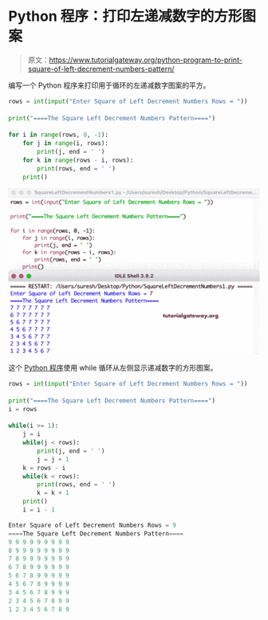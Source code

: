 # Python 程序：打印左递减数字的方形图案

> 原文：<https://www.tutorialgateway.org/python-program-to-print-square-of-left-decrement-numbers-pattern/>

编写一个 Python 程序来打印用于循环的左递减数字图案的平方。

```py
rows = int(input("Enter Square of Left Decrement Numbers Rows = "))

print("====The Square Left Decrement Numbers Pattern====")

for i in range(rows, 0, -1):
    for j in range(i, rows):
        print(j, end = ' ')
    for k in range(rows - i, rows):
        print(rows, end = ' ')
    print()
```

![Python Program to Print Square of Left Decrement Numbers Pattern](img/d1245ec618fd6436c23cc4be56f1214a.png)

这个 [Python 程序](https://www.tutorialgateway.org/python-programming-examples/)使用 while 循环从左侧显示递减数字的方形图案。

```py
rows = int(input("Enter Square of Left Decrement Numbers Rows = "))

print("====The Square Left Decrement Numbers Pattern====")
i = rows

while(i >= 1):
    j = i
    while(j < rows):
        print(j, end = ' ')
        j = j + 1
    k = rows - i
    while(k < rows):
        print(rows, end = ' ')
        k = k + 1
    print()
    i = i - 1
```

```py
Enter Square of Left Decrement Numbers Rows = 9
====The Square Left Decrement Numbers Pattern====
9 9 9 9 9 9 9 9 9 
8 9 9 9 9 9 9 9 9 
7 8 9 9 9 9 9 9 9 
6 7 8 9 9 9 9 9 9 
5 6 7 8 9 9 9 9 9 
4 5 6 7 8 9 9 9 9 
3 4 5 6 7 8 9 9 9 
2 3 4 5 6 7 8 9 9 
1 2 3 4 5 6 7 8 9 
```